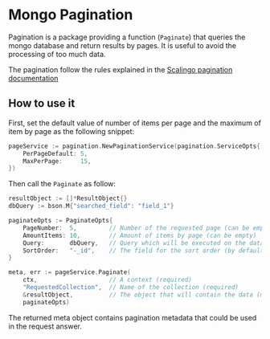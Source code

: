 # Mongo Pagination

Pagination is a package providing a function (`Paginate`) that queries the mongo
database and return results by pages. It is useful to avoid the processing of
too much data.

The pagination follow the rules explained in the
[Scalingo pagination documentation](https://developers.scalingo.com/index#pagination)

## How to use it

First, set the default value of number of items per page and the maximum of item
by page as the following snippet:

```Go
pageService := pagination.NewPaginationService(pagination.ServiceOpts{
	PerPageDefault: 5,
	MaxPerPage:     15,
})
```

Then call the `Paginate` as follow:
```Go
resultObject := []*ResultObject{}
dbQuery := bson.M{"searched_field": "field_1"}

paginateOpts := PaginateOpts{
    PageNumber:  5,         // Number of the requested page (can be empty, default 1)
    AmountItems: 10,        // Amount of items by page (can be empty)
    Query:       dbQuery,   // Query which will be executed on the database (can be nil)
    SortOrder:   "-_id",    // The field for the sort order (by default "_id")
}

meta, err := pageService.Paginate(
    ctx,                    // A context (required)
    "RequestedCollection",  // Name of the collection (required)
    &resultObject,          // The object that will contain the data (must be an array)
    paginateOpts)
```

The returned meta object contains pagination metadata that could be used in the
request answer.
